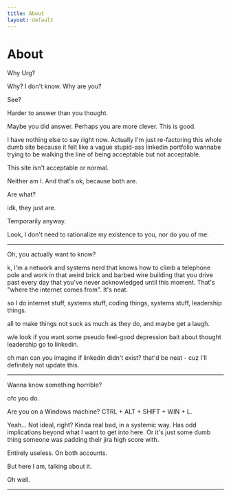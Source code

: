 ```yaml
---
title: About
layout: default
---
```


# About

Why Urg?

Why? I don't know. Why are you?

See?

Harder to answer than you thought.

Maybe you did answer. Perhaps you are more clever. This is good.

I have nothing else to say right now. Actually I'm just re-factoring this whole
dumb site because it felt like a vague stupid-ass linkedin portfolio wannabe 
trying to be walking the line of being acceptable but not acceptable.

This site isn't acceptable or normal.

Neither am I. And that's ok, because both are.

Are what?

idk, they just are.

Temporarily anyway.

Look, I don't need to rationalize my existence to you, nor do you of me.

---

Oh, you actually want to know?

k, I'm a network and systems nerd that knows how to climb a telephone pole and work in that
weird brick and barbed wire building that you drive past every day that you've
never acknowledged until this moment. That's "where the internet comes from". It's neat.

so I do internet stuff, systems stuff, coding things, systems stuff, leadership things.

all to make things not suck as much as they do, and maybe get a laugh.

w/e look if you want some pseudo feel-good depression bait about thought leadership
go to linkedin.

oh man can you imagine if linkedin didn't exist? that'd be neat - 
cuz I'll definitely not update this.

--- 

Wanna know something horrible?

ofc you do.

Are you on a Windows machine? CTRL + ALT + SHIFT + WIN + L.

Yeah... Not ideal, right? Kinda real bad, in a systemic way. Has odd implications
beyond what I want to get into here. Or it's just some dumb thing someone was 
padding their jira high score with.

Entirely useless. On both accounts.

But here I am, talking about it.

Oh well.

---

